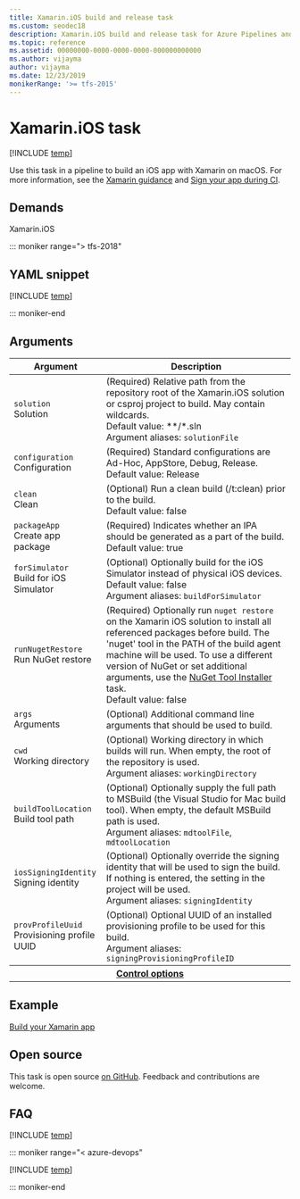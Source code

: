 ```yaml
---
title: Xamarin.iOS build and release task
ms.custom: seodec18
description: Xamarin.iOS build and release task for Azure Pipelines and Team Foundation Server (TFS)
ms.topic: reference
ms.assetid: 00000000-0000-0000-0000-000000000000
ms.author: vijayma
author: vijayma
ms.date: 12/23/2019
monikerRange: '>= tfs-2015'
---
```


# Xamarin.iOS task

[!INCLUDE [temp](../../includes/version-tfs-2015-rtm.md)]

Use this task in a pipeline to build an iOS app with Xamarin on macOS. For more information, see the [Xamarin guidance](../../ecosystems/xamarin.md) and [Sign your app during CI](../../apps/mobile/app-signing.md).

## Demands

Xamarin.iOS

::: moniker range="> tfs-2018"

## YAML snippet

[!INCLUDE [temp](../includes/yaml/XamariniOSV2.md)]

::: moniker-end

## Arguments

<table>
   <thead>
      <tr>
         <th>Argument</th>
         <th>Description</th>
      </tr>
   </thead>
   <tr>
      <td><code>solution</code><br/>Solution</td>
      <td>(Required) Relative path from the repository root of the Xamarin.iOS solution or csproj project to build. May contain wildcards. <br/>Default value: **/*.sln <br/>Argument aliases: <code>solutionFile</code></td>
   </tr>
   <tr>
      <td><code>configuration</code><br/>Configuration</td>
      <td>(Required) Standard configurations are Ad-Hoc, AppStore, Debug, Release. <br/>Default value: Release</td>
   </tr>
   <tr>
      <td><code>clean</code><br/>Clean</td>
      <td>(Optional) Run a clean build (/t:clean) prior to the build.<br/>Default value: false</td>
   </tr>
   <tr>
      <td><code>packageApp</code><br/>Create app package</td>
      <td>(Required) Indicates whether an IPA should be generated as a part of the build.<br/>Default value: true</td>
   </tr>
   <tr>
      <td><code>forSimulator</code><br/>Build for iOS Simulator</td>
      <td>(Optional) Optionally build for the iOS Simulator instead of physical iOS devices. <br/>Default value: false <br/>Argument aliases: <code>buildForSimulator</code></td>
   </tr>
   <tr>
      <td><code>runNugetRestore</code><br/>Run NuGet restore</td>
      <td>(Required) Optionally run <code>nuget restore</code> on the Xamarin iOS solution to install all referenced packages before build. The &#39;nuget&#39; tool in the PATH of the build agent machine will be used. To use a different version of NuGet or set additional arguments, use the <a href="https://go.microsoft.com/fwlink/?linkid=852538" data-raw-source="[NuGet Tool Installer](https://go.microsoft.com/fwlink/?linkid=852538)">NuGet Tool Installer</a> task. <br/>Default value: false</td>
   </tr>
   <tr>
      <td><code>args</code><br/>Arguments</td>
      <td>(Optional) Additional command line arguments that should be used to build.</td>
   </tr>
   <tr>
      <td><code>cwd</code><br/>Working directory</td>
      <td>(Optional) Working directory in which builds will run. When empty, the root of the repository is used. <br/>Argument aliases: <code>workingDirectory</code></td>
   </tr>
   <tr>
      <td><code>buildToolLocation</code><br/>Build tool path</td>
      <td>(Optional) Optionally supply the full path to MSBuild (the Visual Studio for Mac build tool). When empty, the default MSBuild path is used. <br/>Argument aliases: <code>mdtoolFile</code>, <code>mdtoolLocation</code></td>
   </tr>
   <tr>
      <td><code>iosSigningIdentity</code><br/>Signing identity</td>
      <td>(Optional) Optionally override the signing identity that will be used to sign the build. If nothing is entered, the setting in the project will be used. <br/>Argument aliases: <code>signingIdentity</code></td>
   </tr>
   <tr>
      <td><code>provProfileUuid</code><br/>Provisioning profile UUID</td>
      <td>(Optional) Optional UUID of an installed provisioning profile to be used for this build. <br/>Argument aliases: <code>signingProvisioningProfileID</code></td>
   </tr>
   <tr>
      <th style="text-align: center" colspan="2"><a href="~/pipelines/process/tasks.md#controloptions" data-raw-source="[Control options](../../process/tasks.md#controloptions)">Control options</a></th>
   </tr>
</table>

## Example

[Build your Xamarin app](../../apps/mobile/xamarin.md)

## Open source

This task is open source [on GitHub](https://github.com/Microsoft/azure-pipelines-tasks). Feedback and contributions are welcome.

## FAQ
<!-- BEGINSECTION class="md-qanda" -->

[!INCLUDE [temp](../../includes/qa-agents.md)]

::: moniker range="< azure-devops"

[!INCLUDE [temp](../../includes/qa-versions.md)]

::: moniker-end

<!-- ENDSECTION -->
